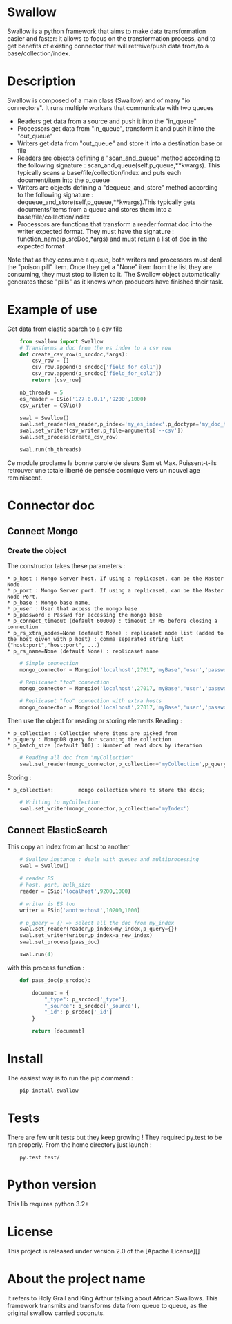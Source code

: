 Swallow
========

Swallow is a python framework that aims to make data transformation easier and faster: it allows to focus on the transformation process, and to get
benefits of existing connector that will retreive/push data from/to a base/collection/index.

# Description
Swallow is composed of a main class (Swallow) and of many "io connectors".
It runs multiple workers that communicate with two queues
* Readers get data from a source and push it into the "in_queue"
* Processors get data from "in_queue", transform it and push it into the "out_queue"
* Writers get data from "out_queue" and store it into a destination base or file
* Readers are objects defining a "scan_and_queue" method according to the following signature : scan_and_queue(self,p_queue,**kwargs). This typically scans a base/file/collection/index and puts each document/item into the p_queue
* Writers are objects defining a "dequeue_and_store" method according to the following signature : dequeue_and_store(self,p_queue,**kwargs).This typically gets documents/items from a queue and stores them into a base/file/collection/index
* Processors are functions that transform a reader format doc into the writer expected format. They must have the signature : function_name(p_srcDoc,*args) and must return a list of doc in the expected format

Note that as they consume a queue, both writers and processors must deal the "poison pill" item. Once they get a "None" item from
the list they are consuming, they must stop to listen to it.
The Swallow object automatically generates these "pills" as it knows when producers have finished their task.

# Example of use
Get data from elastic search to a csv file

```python
    from swallow import Swallow
    # Transforms a doc from the es index to a csv row
    def create_csv_row(p_srcdoc,*args):
        csv_row = []
        csv_row.append(p_srcdoc['field_for_col1'])
        csv_row.append(p_srcdoc['field_for_col2'])
        return [csv_row]

    nb_threads = 5
    es_reader = ESio('127.0.0.1','9200',1000)
    csv_writer = CSVio()

    swal = Swallow()
    swal.set_reader(es_reader,p_index='my_es_index',p_doctype='my_doc_type',p_query={})
    swal.set_writer(csv_writer,p_file=arguments['--csv'])
    swal.set_process(create_csv_row)

    swal.run(nb_threads)
```

Ce module proclame la bonne parole de sieurs Sam et Max. Puissent-t-ils
retrouver une totale liberté de pensée cosmique vers un nouvel age
reminiscent.

# Connector doc
## Connect Mongo

### Create the object

The constructor takes these parameters :

    * p_host : Mongo Server host. If using a replicaset, can be the Master Node.
    * p_port : Mongo Server port. If using a replicaset, can be the Master Node Port.
    * p_base : Mongo base name.
    * p_user : User that access the mongo base
    * p_password : Passwd for accessing the mongo base
    * p_connect_timeout (default 60000) : timeout in MS before closing a connection
    * p_rs_xtra_nodes=None (default None) : replicaset node list (added to the host given with p_host) : comma separated string list ("host:port","host:port", ...)
    * p_rs_name=None (default None) : replicaset name

```python
    # Simple connection
    mongo_connector = Mongoio('localhost',27017,'myBase','user','passwd')

    # Replicaset "foo" connection
    mongo_connector = Mongoio('localhost',27017,'myBase','user','passwd',p_rs_name="foo")

    # Replicaset "foo" connection with extra hosts
    mongo_connector = Mongoio('localhost',27017,'myBase','user','passwd',p_rs_name="foo",p_rs_xtra_nodes=['localhost:27018','localhost:27019'])
```

Then use the object for reading or storing elements
Reading :

    * p_collection : Collection where items are picked from
    * p_query : MongoDB query for scanning the collection
    * p_batch_size (default 100) : Number of read docs by iteration
 
```python
    # Reading all doc from "myCollection"
    swal.set_reader(mongo_connector,p_collection='myCollection',p_query={})
```

Storing :

    * p_collection:        mongo collection where to store the docs;            

```python
    # Writting to myCollection
    swal.set_writer(mongo_connector,p_collection='myIndex')
```

## Connect ElasticSearch
This copy an index from an host to another

```python
    # Swallow instance : deals with queues and multiprocessing
    swal = Swallow()

    # reader ES
    # host, port, bulk_size
    reader = ESio('localhost',9200,1000)

    # writer is ES too
    writer = ESio('anotherhost',10200,1000)

    # p_query = {} => select all the doc from my_index
    swal.set_reader(reader,p_index=my_index,p_query={})
    swal.set_writer(writer,p_index=a_new_index)
    swal.set_process(pass_doc)

    swal.run(4)
```

with this process function :

```python
    def pass_doc(p_srcdoc):

        document = {
            "_type": p_srcdoc['_type'],
            "_source": p_srcdoc['_source'],
            "_id": p_srcdoc['_id']
        }

        return [document]
```

# Install

The easiest way is to run the pip command :

```
    pip install swallow
```

# Tests

There are few unit tests but they keep growing !
They required py.test to be ran properly. From the home directory just launch :

```
    py.test test/
```

# Python version
This lib requires python 3.2+

# License

This project is released under version 2.0 of the [Apache License][]

# About the project name

It refers to Holy Grail and King Arthur talking about African Swallows. This framework transmits and transforms data from queue to queue, as the original swallow carried coconuts.

